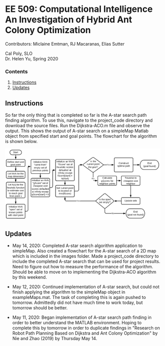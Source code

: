 # EE 509: Computational Intelligence <br> An Investigation of Hybrid Ant Colony Optimization 
Contributors: Miclaine Emtman, RJ Macaranas, Elias Sutter

Cal Poly, SLO  <br> Dr. Helen Yu, Spring 2020


### Contents
1. [Instructions](#instructions)
2. [Updates](#updates)


## Instructions <a name="instructions"></a>
So far the only thing that is completed so far is the A-star search
path finding algorithm. To use this, navigate to the project_code directory
and download the source files. Run the Dijkstra-ACO.m file and observe
the output. This shows the output of A-star search on a simpleMap Matlab
object from specified start and goal points. The flowchart for the algorithm
is shown below.

![A-Star Flowchart](https://github.com/rjmacaranas/ant-colony/blob/master/images/A-star-flowchart%20.png)

## Updates <a name="updates"></a>
- May 14, 2020: Completed A-star search algorithm application to simpleMap.
Also created a flowchart for the A-star search of a 2D map which is included
in the images folder. Made a project_code directory to include the completed
A-star search that can be used for project results. Need to figure out how
to measure the performance of the algorithm. Should be able to move on to
implementing the Dijkstra-ACO algorithm by this weekend.

- May 12, 2020: Continued implementation of A-star search, but could not finish
applying the algorithm to the simpleMap object in exampleMaps.mat. The task of
completing this is again pushed to tomorrow. Admittedly did not have much time
to work today, but tomorrow should be better.


- May 11, 2020: Began implementation of A-star search path finding in order
to better understand the MATLAB environment. Hoping to complete this by
tomorrow in order to duplicate findings in "Research on Robot Path Planning
Based on Dijkstra and Ant Colony Optimization" by Nie and Zhao (2019) by
Thursday May 14. 

